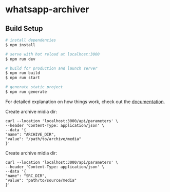 # whatsapp-archiver

## Build Setup

```bash
# install dependencies
$ npm install

# serve with hot reload at localhost:3000
$ npm run dev

# build for production and launch server
$ npm run build
$ npm run start

# generate static project
$ npm run generate
```

For detailed explanation on how things work, check out the [documentation](https://nuxtjs.org).


Create archive midia dir:
```shell
curl --location 'localhost:3000/api/parameters' \
--header 'Content-Type: application/json' \
--data '{
"name": "ARCHIVE_DIR",
"value": "/path/to/archive/media"
}'
```



Create archive midia dir:

```shell
curl --location 'localhost:3000/api/parameters' \
--header 'Content-Type: application/json' \
--data '{
"name": "SRC_DIR",
"value": "path/to/source/media"
}'
```

